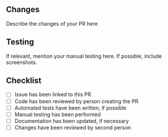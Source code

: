 ## Changes

Describe the changes of your PR here

## Testing

If relevant, mention your manual testing here. If possible, include screenshots.

## Checklist

- [ ] Issue has been linked to this PR
- [ ] Code has been reviewed by person creating the PR
- [ ] Automated tests have been written, if possible
- [ ] Manual testing has been performed
- [ ] Documentation has been updated, if necessary
- [ ] Changes have been reviewed by second person
